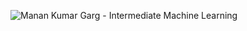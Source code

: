 ![Manan Kumar Garg - Intermediate Machine Learning](https://user-images.githubusercontent.com/62146744/79918359-e0f73d80-8449-11ea-9691-e56636410258.png)
